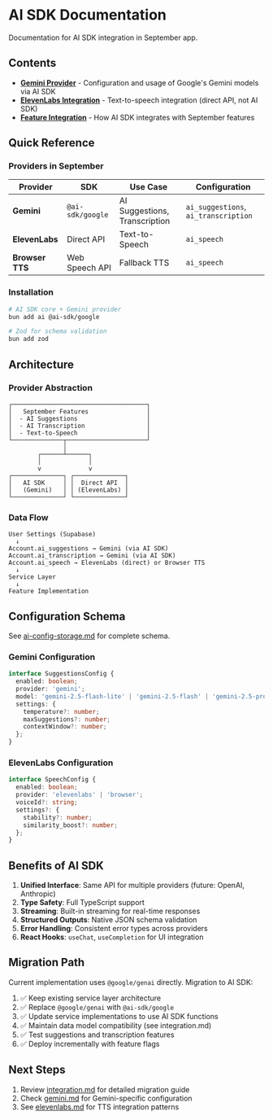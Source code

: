 # AI SDK Documentation

Documentation for AI SDK integration in September app.

## Contents

- [**Gemini Provider**](gemini.md) - Configuration and usage of Google's Gemini models via AI SDK
- [**ElevenLabs Integration**](elevenlabs.md) - Text-to-speech integration (direct API, not AI SDK)
- [**Feature Integration**](integration.md) - How AI SDK integrates with September features

## Quick Reference

### Providers in September

| Provider | SDK | Use Case | Configuration |
|----------|-----|----------|---------------|
| **Gemini** | `@ai-sdk/google` | AI Suggestions, Transcription | `ai_suggestions`, `ai_transcription` |
| **ElevenLabs** | Direct API | Text-to-Speech | `ai_speech` |
| **Browser TTS** | Web Speech API | Fallback TTS | `ai_speech` |

### Installation

```bash
# AI SDK core + Gemini provider
bun add ai @ai-sdk/google

# Zod for schema validation
bun add zod
```

## Architecture

### Provider Abstraction

```
┌─────────────────────────────────────┐
│   September Features                │
│  - AI Suggestions                   │
│  - AI Transcription                 │
│  - Text-to-Speech                   │
└──────────────┬──────────────────────┘
               │
        ┌──────┴──────┐
        │             │
        v             v
┌──────────────┐ ┌──────────────┐
│   AI SDK     │ │  Direct API  │
│   (Gemini)   │ │ (ElevenLabs) │
└──────────────┘ └──────────────┘
```

### Data Flow

```
User Settings (Supabase)
  ↓
Account.ai_suggestions → Gemini (via AI SDK)
Account.ai_transcription → Gemini (via AI SDK)
Account.ai_speech → ElevenLabs (direct) or Browser TTS
  ↓
Service Layer
  ↓
Feature Implementation
```

## Configuration Schema

See [ai-config-storage.md](../specs/ai-config-storage.md) for complete schema.

### Gemini Configuration

```typescript
interface SuggestionsConfig {
  enabled: boolean;
  provider: 'gemini';
  model: 'gemini-2.5-flash-lite' | 'gemini-2.5-flash' | 'gemini-2.5-pro';
  settings: {
    temperature?: number;
    maxSuggestions?: number;
    contextWindow?: number;
  };
}
```

### ElevenLabs Configuration

```typescript
interface SpeechConfig {
  enabled: boolean;
  provider: 'elevenlabs' | 'browser';
  voiceId?: string;
  settings?: {
    stability?: number;
    similarity_boost?: number;
  };
}
```

## Benefits of AI SDK

1. **Unified Interface**: Same API for multiple providers (future: OpenAI, Anthropic)
2. **Type Safety**: Full TypeScript support
3. **Streaming**: Built-in streaming for real-time responses
4. **Structured Outputs**: Native JSON schema validation
5. **Error Handling**: Consistent error types across providers
6. **React Hooks**: `useChat`, `useCompletion` for UI integration

## Migration Path

Current implementation uses `@google/genai` directly. Migration to AI SDK:

1. ✅ Keep existing service layer architecture
2. ✅ Replace `@google/genai` with `@ai-sdk/google`
3. ✅ Update service implementations to use AI SDK functions
4. ✅ Maintain data model compatibility (see integration.md)
5. ✅ Test suggestions and transcription features
6. ✅ Deploy incrementally with feature flags

## Next Steps

1. Review [integration.md](integration.md) for detailed migration guide
2. Check [gemini.md](gemini.md) for Gemini-specific configuration
3. See [elevenlabs.md](elevenlabs.md) for TTS integration patterns
